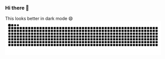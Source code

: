 ### Hi there 👋
This looks better in dark mode 😄
<img alt="contribution" src="https://github.com/sandjaie/sandjaie/blob/output/github-contribution-grid-snake.svg" />
<!--
**sandjaie/sandjaie** is a ✨ _special_ ✨ repository because its `README.md` (this file) appears on your GitHub profile.

Here are some ideas to get you started:

- 🔭 I’m currently working on ...
- 🌱 I’m currently learning ...
- 👯 I’m looking to collaborate on ...
- 🤔 I’m looking for help with ...
- 💬 Ask me about ...
- 📫 How to reach me: ...
- 😄 Pronouns: ...
- ⚡ Fun fact: ...
-->
